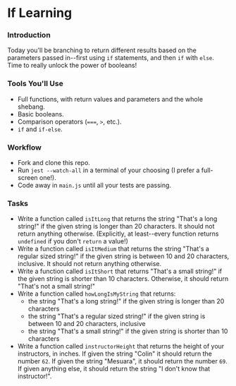 # If Learning

### Introduction

Today you'll be branching to return different results based on the parameters passed in--first using `if` statements, and then `if` with `else`. Time to really unlock the power of booleans!


### Tools You'll Use

* Full functions, with return values and parameters and the whole shebang.
* Basic booleans.
* Comparison operators (`===`, `>`, etc.).
* `if` and `if-else`.


### Workflow

* Fork and clone this repo.
* Run `jest --watch-all` in a terminal of your choosing (I prefer a full-screen one!).
* Code away in `main.js` until all your tests are passing.


### Tasks

* Write a function called `isItLong` that returns the string "That's a long string!" if the given string is longer than 20 characters. It should not return anything otherwise. (Explicitly, at least--every function returns `undefined` if you don't `return` a value!)
* Write a function called `isItMedium` that returns the string "That's a regular sized string!" if the given string is between 10 and 20 characters, inclusive. It should not return anything otherwise. 
* Write a function called `isItShort` that returns "That's a small string!" if the given string is shorter than 10 characters. Otherwise, it should return "That's not a small string!"
* Write a function called `howLongIsMyString` that returns:
  * the string "That's a long string!" if the given string is longer than 20 characters
  * the string "That's a regular sized string!" if the given string is between 10 and 20 characters, inclusive
  * the string "That's a small string!" if the given string is shorter than 10 characters
* Write a function called `instructorHeight` that returns the height of your instructors, in inches. If given the string "Colin" it should return the number `62`. If given the string "Mesuara", it should return the number `69`. If given anything else, it should return the string "I don't know that instructor!".
